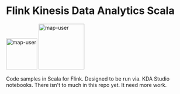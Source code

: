 # Flink Kinesis Data Analytics Scala

<img width="85" alt="map-user" src="https://img.shields.io/badge/views-101-green"> <img width="125" alt="map-user" src="https://img.shields.io/badge/unique visits-020-green">

Code samples in Scala for Flink. Designed to be run via. KDA Studio notebooks. There isn't to much in this repo yet. It need more work.
